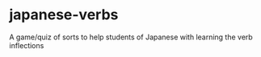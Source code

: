 # japanese-verbs
A game/quiz of sorts to help students of Japanese with learning the verb inflections
